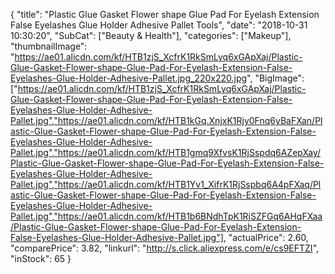 {
	"title": "Plastic Glue Gasket Flower shape Glue Pad For Eyelash Extension False Eyelashes Glue Holder Adhesive Pallet Tools",
	"date": "2018-10-31 10:30:20",
	"SubCat": ["Beauty & Health"],
	"categories": ["Makeup"],
	"thumbnailImage": "https://ae01.alicdn.com/kf/HTB1zjS_XcfrK1RkSmLyq6xGApXaj/Plastic-Glue-Gasket-Flower-shape-Glue-Pad-For-Eyelash-Extension-False-Eyelashes-Glue-Holder-Adhesive-Pallet.jpg_220x220.jpg",
	"BigImage": ["https://ae01.alicdn.com/kf/HTB1zjS_XcfrK1RkSmLyq6xGApXaj/Plastic-Glue-Gasket-Flower-shape-Glue-Pad-For-Eyelash-Extension-False-Eyelashes-Glue-Holder-Adhesive-Pallet.jpg","https://ae01.alicdn.com/kf/HTB1kGq.XnjxK1Rjy0Fnq6yBaFXan/Plastic-Glue-Gasket-Flower-shape-Glue-Pad-For-Eyelash-Extension-False-Eyelashes-Glue-Holder-Adhesive-Pallet.jpg","https://ae01.alicdn.com/kf/HTB1gmq9XfvsK1RjSspdq6AZepXay/Plastic-Glue-Gasket-Flower-shape-Glue-Pad-For-Eyelash-Extension-False-Eyelashes-Glue-Holder-Adhesive-Pallet.jpg","https://ae01.alicdn.com/kf/HTB1Yv1_XifrK1RjSspbq6A4pFXaq/Plastic-Glue-Gasket-Flower-shape-Glue-Pad-For-Eyelash-Extension-False-Eyelashes-Glue-Holder-Adhesive-Pallet.jpg","https://ae01.alicdn.com/kf/HTB1b6BNdhTpK1RjSZFGq6AHqFXaa/Plastic-Glue-Gasket-Flower-shape-Glue-Pad-For-Eyelash-Extension-False-Eyelashes-Glue-Holder-Adhesive-Pallet.jpg"],
	"actualPrice": 2.60,
	"comparePrice": 3.82,
	"linkurl": "http://s.click.aliexpress.com/e/cs9EFTZI",
	"inStock": 65
}
